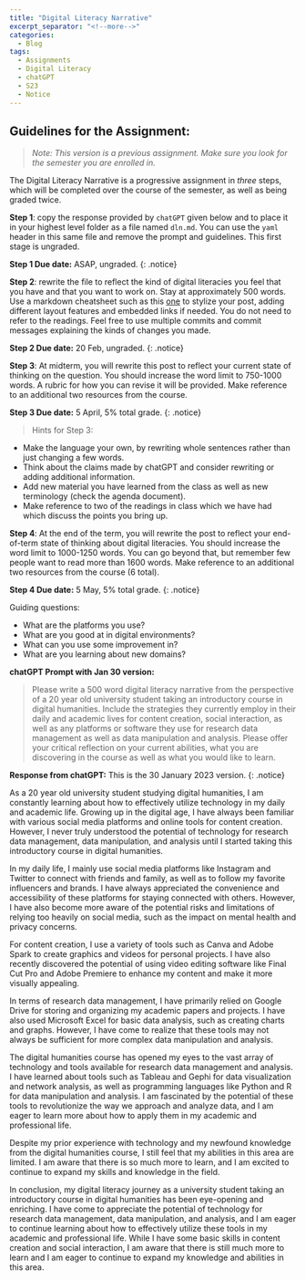 ```yaml
---
title: "Digital Literacy Narrative"
excerpt_separator: "<!--more-->"
categories:
  - Blog
tags:
  - Assignments
  - Digital Literacy
  - chatGPT
  - S23
  - Notice
---
```


## Guidelines for the Assignment: 

> _Note: This version is a previous assignment. Make sure you look for the semester you are enrolled in._

The Digital Literacy Narrative is a progressive assignment in *three* steps, which will be completed over the course of the semester, as well as being graded twice. 

**Step 1**: copy the response provided by `chatGPT` given below and to place it in your highest level folder as a file named `dln.md`. You can use the `yaml` header in this same file and remove the prompt and guidelines. This first stage is ungraded.  

**Step 1 Due date:** ASAP, ungraded.
{: .notice}

**Step 2**: rewrite the file to reflect the kind of digital literacies you feel that you have and that you want to work on. Stay at approximately 500 words. Use a markdown cheatsheet such as this [one](https://www.markdownguide.org/cheat-sheet) to stylize your post, adding different layout features and embedded links if needed. You do not need to refer to the readings. Feel free to use multiple commits and commit messages explaining the kinds of changes you made. 

**Step 2 Due date:** 20 Feb, ungraded.
{: .notice}

**Step 3**: At midterm, you will rewrite this post to reflect your current state of thinking on the question. You should increase the word limit to 750-1000 words. A rubric for how you can revise it will be provided. Make reference to an additional two resources from the course. 

**Step 3 Due date:** 5 April, 5% total grade.
{: .notice}

> Hints for Step 3: 

- Make the language your own, by rewriting whole sentences rather than just changing a few words. 
- Think about the claims made by chatGPT and consider rewriting or adding additional information. 
- Add new material you have learned from the class as well as new terminology (check the agenda document).
- Make reference to two of the readings in class which we have had which discuss the points you bring up. 


**Step 4**: At the end of the term, you will rewrite the post to reflect your end-of-term state of thinking about digital literacies. You should increase the word limit to 1000-1250 words. You can go beyond that, but remember few people want to read more than 1600 words. Make reference to an additional two resources from the course (6 total). 

**Step 4 Due date:** 5 May, 5% total grade.
{: .notice}

Guiding questions: 
- What are the platforms you use?
- What are you good at in digital environments? 
- What can you use some improvement in? 
- What are you learning about new domains? 


**chatGPT Prompt with Jan 30 version:** 

> Please write a 500 word digital literacy narrative from the perspective of a 20 year old university student taking an introductory course in digital humanities. Include the strategies they currently employ in their daily and academic lives for content creation, social interaction, as well as any platforms or software they use for research data management as well as data manipulation and analysis. Please offer your critical reflection on your current abilities, what you are discovering in the course as well as what you would like to learn.

**Response from chatGPT:** This is the 30 January 2023 version.
{: .notice}

As a 20 year old university student studying digital humanities, I am constantly learning about how to effectively utilize technology in my daily and academic life. Growing up in the digital age, I have always been familiar with various social media platforms and online tools for content creation. However, I never truly understood the potential of technology for research data management, data manipulation, and analysis until I started taking this introductory course in digital humanities.

In my daily life, I mainly use social media platforms like Instagram and Twitter to connect with friends and family, as well as to follow my favorite influencers and brands. I have always appreciated the convenience and accessibility of these platforms for staying connected with others. However, I have also become more aware of the potential risks and limitations of relying too heavily on social media, such as the impact on mental health and privacy concerns.

For content creation, I use a variety of tools such as Canva and Adobe Spark to create graphics and videos for personal projects. I have also recently discovered the potential of using video editing software like Final Cut Pro and Adobe Premiere to enhance my content and make it more visually appealing.

In terms of research data management, I have primarily relied on Google Drive for storing and organizing my academic papers and projects. I have also used Microsoft Excel for basic data analysis, such as creating charts and graphs. However, I have come to realize that these tools may not always be sufficient for more complex data manipulation and analysis.

The digital humanities course has opened my eyes to the vast array of technology and tools available for research data management and analysis. I have learned about tools such as Tableau and Gephi for data visualization and network analysis, as well as programming languages like Python and R for data manipulation and analysis. I am fascinated by the potential of these tools to revolutionize the way we approach and analyze data, and I am eager to learn more about how to apply them in my academic and professional life.

Despite my prior experience with technology and my newfound knowledge from the digital humanities course, I still feel that my abilities in this area are limited. I am aware that there is so much more to learn, and I am excited to continue to expand my skills and knowledge in the field.

In conclusion, my digital literacy journey as a university student taking an introductory course in digital humanities has been eye-opening and enriching. I have come to appreciate the potential of technology for research data management, data manipulation, and analysis, and I am eager to continue learning about how to effectively utilize these tools in my academic and professional life. While I have some basic skills in content creation and social interaction, I am aware that there is still much more to learn and I am eager to continue to expand my knowledge and abilities in this area.